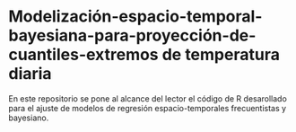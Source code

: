 # Modelización-espacio-temporal-bayesiana-para-proyección-de-cuantiles-extremos de temperatura diaria
En este repositorio se pone al alcance del lector el código de R desarollado para el ajuste de modelos de regresión espacio-temporales frecuentistas y bayesiano. 
